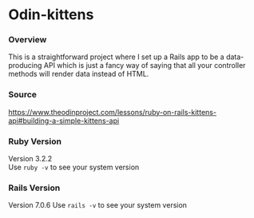 # Odin-kittens

### Overview
This is a straightforward project  where I set up a Rails app to be a data-producing API which is just a fancy way of saying that all your controller methods will render data instead of HTML.

### Source
https://www.theodinproject.com/lessons/ruby-on-rails-kittens-api#building-a-simple-kittens-api  

### Ruby Version
Version 3.2.2  
Use `ruby -v` to see your system version

### Rails Version
Version 7.0.6
Use `rails -v` to see your system version
